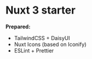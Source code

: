 # Nuxt 3 starter

**Prepared:**

- TailwindCSS + DaisyUI
- Nuxt Icons (based on Iconify)
- ESLint + Prettier
